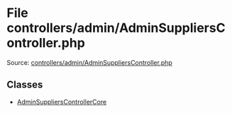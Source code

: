 File controllers/admin/AdminSuppliersController.php
=========

Source: [controllers/admin/AdminSuppliersController.php](https://github.com/PrestaShop/PrestaShop/blob/1.5.0.13/controllers/admin/AdminSuppliersController.php)


Classes
-------

* [AdminSuppliersControllerCore](class.AdminSuppliersControllerCore.md)

